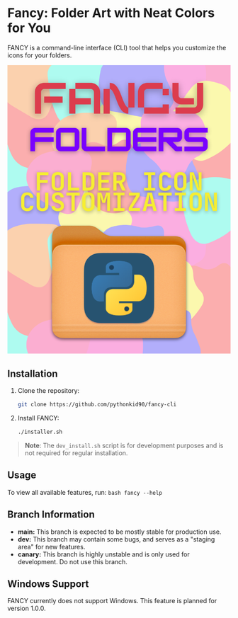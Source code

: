 # Fancy: Folder Art with Neat Colors for You

FANCY is a command-line interface (CLI) tool that helps you customize the icons for your folders.

![FANCY logo](fancy/assets/poster.png)

## Installation

1.  Clone the repository:

    ```bash
    git clone https://github.com/pythonkid90/fancy-cli
    ```

2.  Install FANCY:

    ```bash
    ./installer.sh
    ```
    
> **Note**: The `dev_install.sh` script is for development purposes and is not required for regular installation.

## Usage

To view all available features, run:
    ```bash
    fancy --help
    ```
    
## Branch Information


*   **main:** This branch is expected to be mostly stable for production use.
*   **dev:** This branch may contain some bugs, and serves as a "staging area" for new features.
*   **canary:** This branch is highly unstable and is only used for development. Do not use this branch.

## Windows Support

FANCY currently does not support Windows. This feature is planned for version 1.0.0.
